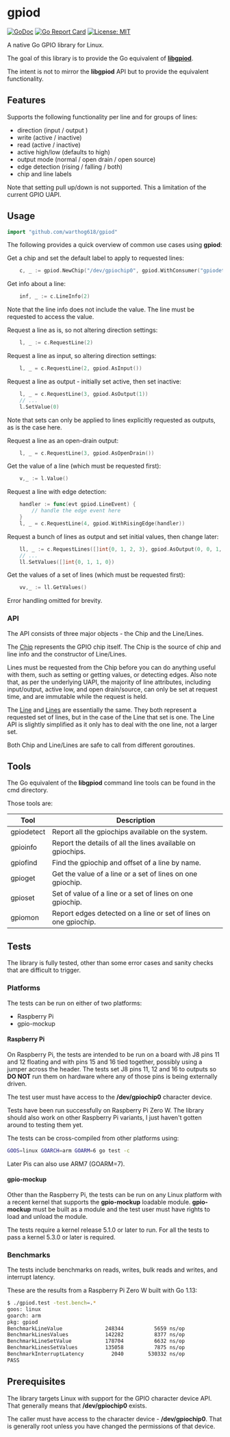 # gpiod

[![GoDoc](https://godoc.org/github.com/warthog618/gpiod?status.svg)](https://godoc.org/github.com/warthog618/gpiod)
[![Go Report Card](https://goreportcard.com/badge/github.com/warthog618/gpiod)](https://goreportcard.com/report/github.com/warthog618/gpiod)
[![License: MIT](https://img.shields.io/badge/License-MIT-yellow.svg)](https://github.com/warthog618/gpiod/blob/master/LICENSE)

A native Go GPIO library for Linux.

The goal of this library is to provide the Go equivalent of **[libgpiod](https://git.kernel.org/pub/scm/libs/libgpiod/libgpiod.git/)**.

The intent is not to mirror the **libgpiod** API but to provide the equivalent functionality.

## Features

Supports the following functionality per line and for groups of lines:

- direction (input / output )
- write (active / inactive)
- read (active / inactive)
- active high/low (defaults to high)
- output mode (normal / open drain / open source)
- edge detection (rising / falling / both)
- chip and line labels

Note that setting pull up/down is not supported.  This a limitation of the current GPIO UAPI.

## Usage

```go
import "github.com/warthog618/gpiod"
```

The following provides a quick overview of common use cases using **gpiod**:

Get a chip and set the default label to apply to requested lines:

```go
    c, _ := gpiod.NewChip("/dev/gpiochip0", gpiod.WithConsumer("gpiodetect"))
```

Get info about a line:

```go
    inf, _ := c.LineInfo(2)
```

Note that the line info does not include the value.  The line must be requested to access the value.

Request a line as is, so not altering direction settings:

```go
    l, _ := c.RequestLine(2)
```

Request a line as input, so altering direction settings:

```go
    l, _ = c.RequestLine(2, gpiod.AsInput())
```

Request a line as output - initially set active, then set inactive:

```go
    l, _ = c.RequestLine(3, gpiod.AsOutput(1))
    // ...
    l.SetValue(0)
```

Note that sets can only be applied to lines explicitly requested as outputs, as is the case here.

Request a line as an open-drain output:

```go
    l, _ = c.RequestLine(3, gpiod.AsOpenDrain())
```

Get the value of a line (which must be requested first):

```go
    v,_ := l.Value()
```

Request a line with edge detection:

```go
    handler := func(evt gpiod.LineEvent) {
        // handle the edge event here
    }
    l, _ = c.RequestLine(4, gpiod.WithRisingEdge(handler))
```

Request a bunch of lines as output and set initial values, then change later:

```go
    ll, _ := c.RequestLines([]int{0, 1, 2, 3}, gpiod.AsOutput(0, 0, 1, 1))
    // ...
    ll.SetValues([]int{0, 1, 1, 0})
```

Get the values of a set of lines (which must be requested first):

```go
    vv,_ := ll.GetValues()
```

Error handling omitted for brevity.

### API

The API consists of three major objects - the Chip and the Line/Lines.

The [Chip](https://godoc.org/github.com/warthog618/gpiod#Chip) represents the GPIO chip itself.  The Chip is the source of chip and line info and the constructor of Line/Lines.

Lines must be requested from the Chip before you can do anything useful with them, such as setting or getting values, or detecting edges.  Also note that, as per the underlying UAPI, the majority of line attributes, including input/output, active low, and open drain/source, can only be set at request time, and are immutable while the request is held.

The [Line](https://godoc.org/github.com/warthog618/gpiod#Line) and [Lines](https://godoc.org/github.com/warthog618/gpiod#Lines) are essentially the same.  They both represent a requested set of lines, but in the case of the Line that set is one.  The Line API is slightly simplified as it only has to deal with the one line, not a larger set.

Both Chip and Line/Lines are safe to call from different goroutines.

## Tools

The Go equivalent of the **libgpiod** command line tools can be found in the cmd directory.

Those tools are:

Tool | Description
--- | ---
gpiodetect | Report all the gpiochips available on the system.
gpioinfo | Report the details of all the lines available on gpiochips.
gpiofind | Find the gpiochip and offset of a line by name.
gpioget | Get the value of a line or a set of lines on one gpiochip.
gpioset | Set of value of a line or a set of lines on one gpiochip.
gpiomon | Report edges detected on a line or set of lines on one gpiochip.

## Tests

The library is fully tested, other than some error cases and sanity checks that are difficult to trigger.

### Platforms

The tests can be run on either of two platforms:

- Raspberry Pi
- gpio-mockup

#### Raspberry Pi

On Raspberry Pi, the tests are intended to be run on a board with J8 pins 11 and 12 floating and with pins 15 and 16 tied together, possibly using a jumper across the header.  The tests set J8 pins 11, 12 and 16 to outputs so **DO NOT** run them on hardware where any of those pins is being externally driven.

The test user must have access to the **/dev/gpiochip0** character device.

Tests have been run successfully on Raspberry Pi Zero W.  The library should also work on other Raspberry Pi variants, I just haven't gotten around to testing them yet.

The tests can be cross-compiled from other platforms using:

```sh
GOOS=linux GOARCH=arm GOARM=6 go test -c
```

Later Pis can also use ARM7 (GOARM=7).

#### gpio-mockup

Other than the Raspberry Pi, the tests can be run on any Linux platform with a recent kernel that supports the **gpio-mockup** loadable module.  **gpio-mockup** must be built as a module and the test user must have rights to load and unload the module.

The tests require a kernel release 5.1.0 or later to run.  For all the tests to pass a kernel 5.3.0 or later is required.

### Benchmarks

The tests include benchmarks on reads, writes, bulk reads and writes,  and interrupt latency.

These are the results from a Raspberry Pi Zero W built with Go 1.13:

```sh
$ ./gpiod.test -test.bench=.*
goos: linux
goarch: arm
pkg: gpiod
BenchmarkLineValue              248344          5659 ns/op
BenchmarkLinesValues            142282          8377 ns/op
BenchmarkLineSetValue           178704          6632 ns/op
BenchmarkLinesSetValues         135058          7875 ns/op
BenchmarkInterruptLatency         2040        530332 ns/op
PASS
```

## Prerequisites

The library targets Linux with support for the GPIO character device API.  That generally means that **/dev/gpiochip0** exists.

The caller must have access to the character device - **/dev/gpiochip0**.  That is generally root unless you have changed the permissions of that device.
